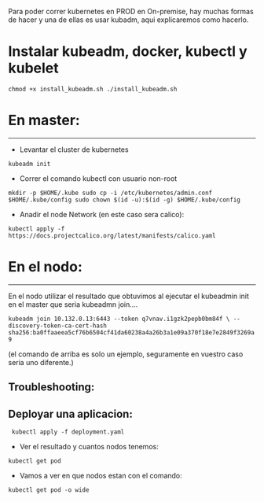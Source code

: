 Para poder correr kubernetes en PROD en On-premise, hay muchas formas de hacer y una de ellas es usar kubadm, aqui explicaremos como hacerlo.

# Instalar kubeadm, docker, kubectl y kubelet

`
chmod +x install_kubeadm.sh
./install_kubeadm.sh
`

# En master:
------------

- Levantar el cluster de kubernetes

`
kubeadm init
`  

- Correr el comando kubectl con usuario non-root

`
mkdir -p $HOME/.kube
sudo cp -i /etc/kubernetes/admin.conf $HOME/.kube/config
sudo chown $(id -u):$(id -g) $HOME/.kube/config
`

- Anadir el node Network (en este caso sera calico):

`
kubectl apply -f https://docs.projectcalico.org/latest/manifests/calico.yaml
`


# En el nodo:
-------------

En el nodo utilizar el resultado que obtuvimos al ejecutar el kubeadmin init en el master que seria kubeadmn join....

`
kubeadm join 10.132.0.13:6443 --token q7vnav.i1gzk2pepb0bm84f \
	--discovery-token-ca-cert-hash sha256:ba0ffaaeea5cf76b6504cf41da60238a4a26b3a1e09a370f18e7e2849f3269a9
` 

(el comando de arriba es solo un ejemplo, seguramente en vuestro caso seria uno diferente.)



Troubleshooting:
----------------



Deployar una aplicacion:
------------------------

` 
kubectl apply -f deployment.yaml
`

- Ver el resultado y cuantos nodos tenemos:

`
kubectl get pod
`

- Vamos a ver en que nodos estan con el comando:

`
kubectl get pod -o wide
`
